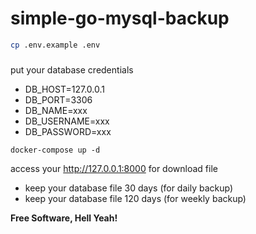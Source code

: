 # simple-go-mysql-backup

```sh
cp .env.example .env
```
### 

put your database credentials 

- DB_HOST=127.0.0.1
- DB_PORT=3306
- DB_NAME=xxx
- DB_USERNAME=xxx
- DB_PASSWORD=xxx

```
docker-compose up -d 
```
access your http://127.0.0.1:8000 for download file 


- keep your database file 30 days (for daily backup)
- keep your database file 120 days (for weekly backup)


**Free Software, Hell Yeah!** 
